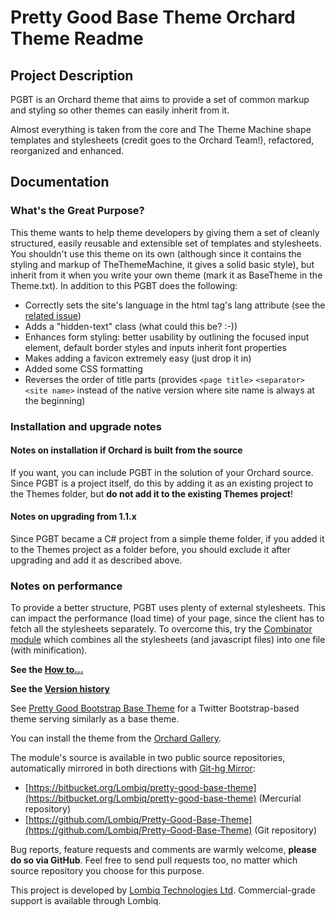# Pretty Good Base Theme Orchard Theme Readme



## Project Description

PGBT is an Orchard theme that aims to provide a set of common markup and styling so other themes can easily inherit from it.

Almost everything is taken from the core and The Theme Machine shape templates and stylesheets (credit goes to the Orchard Team!), refactored, reorganized and enhanced.


## Documentation 

### What's the Great Purpose?

This theme wants to help theme developers by giving them a set of cleanly structured, easily reusable and extensible set of templates and stylesheets. You shouldn't use this theme on its own (although since it contains the styling and markup of TheThemeMachine, it gives a solid basic style), but inherit from it when you write your own theme (mark it as BaseTheme in the Theme.txt).
In addition to this PGBT does the following:

- Correctly sets the site's language in the html tag's lang attribute (see the [related issue](http://orchard.codeplex.com/workitem/18170))
- Adds a "hidden-text" class (what could this be? :-))
- Enhances form styling: better usability by outlining the focused input element, default border styles and inputs inherit font properties
- Makes adding a favicon extremely easy (just drop it in)
- Added some CSS formatting
- Reverses the order of title parts (provides `<page title>` `<separator>` `<site name>` instead of the native version where site name is always at the beginning)

### Installation and upgrade notes

#### Notes on installation if Orchard is built from the source

If you want, you can include PGBT in the solution of your Orchard source. Since PGBT is a project itself, do this by adding it as an existing project to the Themes folder, but **do not add it to the existing Themes project**!

#### Notes on upgrading from 1.1.x

Since PGBT became a C# project from a simple theme folder, if you added it to the Themes project as a folder before, you should exclude it after upgrading and add it as described above.

### Notes on performance

To provide a better structure, PGBT uses plenty of external stylesheets. This can impact the performance (load time) of your page, since the client has to fetch all the stylesheets separately. To overcome this, try the [Combinator module](http://gallery.orchardproject.net/List/Modules/Orchard.Module.Piedone.Combinator) which combines all the stylesheets (and javascript files) into one file (with minification).

**See the [How to...](Docs/HowTo.md)**

**See the [Version history](Docs/VersionHistory.md)**

See [Pretty Good Bootstrap Base Theme](https://github.com/Lombiq/Pretty-Good-Bootstrap-Base-Theme) for a Twitter Bootstrap-based theme serving similarly as a base theme.

You can install the theme from the [Orchard Gallery](http://gallery.orchardproject.net/List/Themes/Orchard.Theme.Piedone.PrettyGoodBaseTheme).

The module's source is available in two public source repositories, automatically mirrored in both directions with [Git-hg Mirror](https://githgmirror.com):

- [https://bitbucket.org/Lombiq/pretty-good-base-theme](https://bitbucket.org/Lombiq/pretty-good-base-theme) (Mercurial repository)
- [https://github.com/Lombiq/Pretty-Good-Base-Theme](https://github.com/Lombiq/Pretty-Good-Base-Theme) (Git repository)

Bug reports, feature requests and comments are warmly welcome, **please do so via GitHub**.
Feel free to send pull requests too, no matter which source repository you choose for this purpose.

This project is developed by [Lombiq Technologies Ltd](http://lombiq.com/). Commercial-grade support is available through Lombiq.